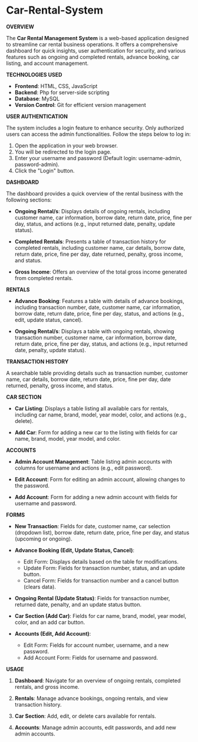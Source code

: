 # Car-Rental-System

**OVERVIEW**

The **Car Rental Management System** is a web-based application designed to streamline car rental business operations. It offers a comprehensive dashboard for quick insights, user authentication for security, and various features such as ongoing and completed rentals, advance booking, car listing, and account management.

**TECHNOLOGIES USED**

- **Frontend**: HTML, CSS, JavaScript
- **Backend**: Php for server-side scripting
- **Database**: MySQL
- **Version Control**: Git for efficient version management

**USER AUTHENTICATION**

The system includes a login feature to enhance security. Only authorized users can access the admin functionalities. Follow the steps below to log in:

1. Open the application in your web browser.
2. You will be redirected to the login page.
3. Enter your username and password (Default login: username-admin, password-admin).
4. Click the "Login" button.

**DASHBOARD**

The dashboard provides a quick overview of the rental business with the following sections:

- **Ongoing Rental/s**: Displays details of ongoing rentals, including customer name, car information, borrow date, return date, price, fine per day, status, and actions (e.g., input returned date, penalty, update status).

- **Completed Rentals**: Presents a table of transaction history for completed rentals, including customer name, car details, borrow date, return date, price, fine per day, date returned, penalty, gross income, and status.

- **Gross Income**: Offers an overview of the total gross income generated from completed rentals.

**RENTALS**

- **Advance Booking**: Features a table with details of advance bookings, including transaction number, date, customer name, car information, borrow date, return date, price, fine per day, status, and actions (e.g., edit, update status, cancel).

- **Ongoing Rental/s**: Displays a table with ongoing rentals, showing transaction number, customer name, car information, borrow date, return date, price, fine per day, status, and actions (e.g., input returned date, penalty, update status).

 **TRANSACTION HISTORY** 
 
 A searchable table providing details such as transaction number, customer name, car details, borrow date, return date, price, fine per day, date returned, penalty, gross income, and status.

**CAR SECTION**

- **Car Listing**: Displays a table listing all available cars for rentals, including car name, brand, model, year model, color, and actions (e.g., delete).

- **Add Car**: Form for adding a new car to the listing with fields for car name, brand, model, year model, and color.

**ACCOUNTS**

- **Admin Account Management**: Table listing admin accounts with columns for username and actions (e.g., edit password).

- **Edit Account**: Form for editing an admin account, allowing changes to the password.

- **Add Account**: Form for adding a new admin account with fields for username and password.

**FORMS**

- **New Transaction**: Fields for date, customer name, car selection (dropdown list), borrow date, return date, price, fine per day, and status (upcoming or ongoing).

- **Advance Booking (Edit, Update Status, Cancel)**:
  - Edit Form: Displays details based on the table for modifications.
  - Update Form: Fields for transaction number, status, and an update button.
  - Cancel Form: Fields for transaction number and a cancel button (clears data).

- **Ongoing Rental (Update Status)**: Fields for transaction number, returned date, penalty, and an update status button.

- **Car Section (Add Car)**: Fields for car name, brand, model, year model, color, and an add car button.

- **Accounts (Edit, Add Account)**:
  - Edit Form: Fields for account number, username, and a new password.
  - Add Account Form: Fields for username and password.

**USAGE**

1. **Dashboard**: Navigate for an overview of ongoing rentals, completed rentals, and gross income.

2. **Rentals**: Manage advance bookings, ongoing rentals, and view transaction history.

3. **Car Section**: Add, edit, or delete cars available for rentals.

4. **Accounts**: Manage admin accounts, edit passwords, and add new admin accounts.
